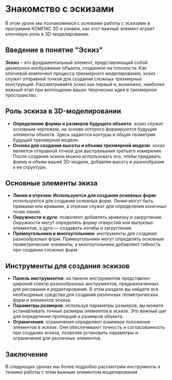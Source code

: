 # Знакомство с эскизами

В этом уроке мы познакомимся с основами работы с эскизами в программе КОМПАС 3D и узнаем, как этот важный элемент играет ключевую роль в 3D-моделировании.

## Введение в понятие "Эскиз"

**Эскиз** – это фундаментальный элемент, представляющий собой двумерное изображение объекта, созданное на плоскости. Как ключевой компонент процесса трехмерного моделирования, эскиз служит отправной точкой для создания сложных трехмерных конструкций. Рассматривайте эскиз как первый и, возможно, наиболее важный этап при воплощении ваших творческих идей в трехмерное пространство.

## Роль эскиза в 3D-моделировании

- **Определение формы и размеров будущего объекта**: эскиз служит основным чертежом, на основе которого формируются будущие элементы объекта. Здесь задаются контуры и общая геометрия будущей трехмерной модели.
- **Основа для создания высоты и объема трехмерной модели**: эскиз является отправной точкой для выстраивания третьего измерения. После создания эскиза можно использовать его, чтобы придавать форму и объем вашей 3D-модели, добавляя высоту и разнообразие к ее структуре.

## Основные элементы экиза

- **Линии и отрезки: Используются для создания основных форм**: используются для создания основных форм. Линии могут быть прямыми или кривыми, а отрезки служат для определения конечных точек линий.
- **Окружности и дуги**: позволяют добавлять кривизну и закругления. Окружности могут определять форму отверстий или выпуклых элементов, а дуги — создавать изгибы и загругления.
- **Прямоугольники и многоугольники**: инструменты для создания разнообразных форм. Прямоугольники могут определять основные геометрические элементы, а многоугольники добавляют гибкость при создании сложных форм.

## Инструменты для создания эскизов

- **Панель инструментов**: на панели инструментов представлен широкий спектр разнообразных инструментов, предназначенных для рисования и редактирования. В этом разделе вы найдете все необходимые средства для создания различных геометрических форм и элементов эскиза.
- **Параметры размеров**: используя параметры размеров, вы можете устанавливать точные размеры элементов в эскизе. Это важный шаг для определения пропорций и размеров объекта.
- **Ограничения**: ограничения определяют взаимное положение элементов в эскизе. Они обеспечивают точность и согласованность при создании эскиза, позволяя установить параметры и ограничения для различных элементов.

## Заключение

В следующих уроках мы более подробно рассмотрим инструменты и техники работы с этим важным элементом моделирования.
